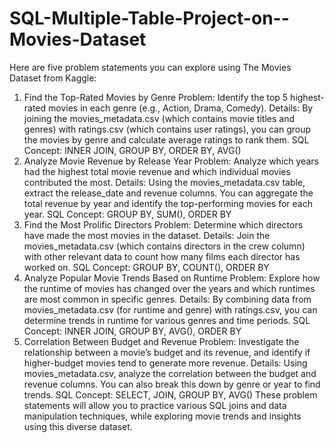# SQL-Multiple-Table-Project-on--Movies-Dataset

Here are five problem statements you can explore using The Movies Dataset from Kaggle:

1. Find the Top-Rated Movies by Genre
Problem: Identify the top 5 highest-rated movies in each genre (e.g., Action, Drama, Comedy).
Details: By joining the movies_metadata.csv (which contains movie titles and genres) with ratings.csv (which contains user ratings), you can group the movies by genre and calculate average ratings to rank them.
SQL Concept: INNER JOIN, GROUP BY, ORDER BY, AVG()
2. Analyze Movie Revenue by Release Year
Problem: Analyze which years had the highest total movie revenue and which individual movies contributed the most.
Details: Using the movies_metadata.csv table, extract the release_date and revenue columns. You can aggregate the total revenue by year and identify the top-performing movies for each year.
SQL Concept: GROUP BY, SUM(), ORDER BY
3. Find the Most Prolific Directors
Problem: Determine which directors have made the most movies in the dataset.
Details: Join the movies_metadata.csv (which contains directors in the crew column) with other relevant data to count how many films each director has worked on.
SQL Concept: GROUP BY, COUNT(), ORDER BY
4. Analyze Popular Movie Trends Based on Runtime
Problem: Explore how the runtime of movies has changed over the years and which runtimes are most common in specific genres.
Details: By combining data from movies_metadata.csv (for runtime and genre) with ratings.csv, you can determine trends in runtime for various genres and time periods.
SQL Concept: INNER JOIN, GROUP BY, AVG(), ORDER BY
5. Correlation Between Budget and Revenue
Problem: Investigate the relationship between a movie’s budget and its revenue, and identify if higher-budget movies tend to generate more revenue.
Details: Using movies_metadata.csv, analyze the correlation between the budget and revenue columns. You can also break this down by genre or year to find trends.
SQL Concept: SELECT, JOIN, GROUP BY, AVG()
These problem statements will allow you to practice various SQL joins and data manipulation techniques, while exploring movie trends and insights using this diverse dataset.
